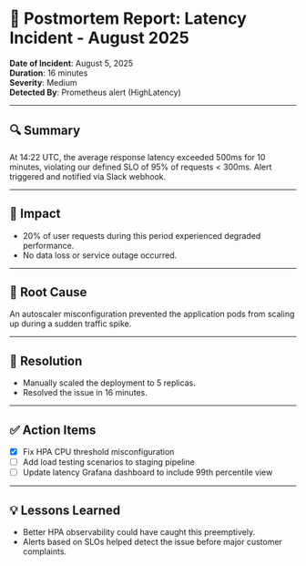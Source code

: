 # 📄 Postmortem Report: Latency Incident - August 2025

**Date of Incident**: August 5, 2025  
**Duration**: 16 minutes  
**Severity**: Medium  
**Detected By**: Prometheus alert (HighLatency)

---

## 🔍 Summary
At 14:22 UTC, the average response latency exceeded 500ms for 10 minutes, violating our defined SLO of 95% of requests < 300ms. Alert triggered and notified via Slack webhook.

---

## 🧨 Impact
- 20% of user requests during this period experienced degraded performance.
- No data loss or service outage occurred.

---

## 🧾 Root Cause
An autoscaler misconfiguration prevented the application pods from scaling up during a sudden traffic spike.

---

## 🔧 Resolution
- Manually scaled the deployment to 5 replicas.
- Resolved the issue in 16 minutes.

---

## ✅ Action Items
- [x] Fix HPA CPU threshold misconfiguration
- [ ] Add load testing scenarios to staging pipeline
- [ ] Update latency Grafana dashboard to include 99th percentile view

---

## 💡 Lessons Learned
- Better HPA observability could have caught this preemptively.
- Alerts based on SLOs helped detect the issue before major customer complaints.
